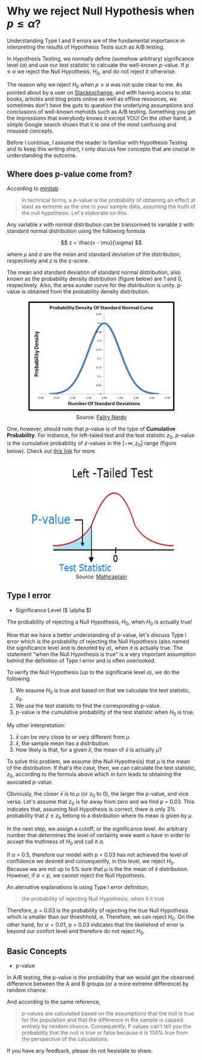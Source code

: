 <script type="text/x-mathjax-config"> MathJax.Hub.Config({ tex2jax: {inlineMath: [['$','$'], ['\\(','\\)']]} }); </script> <script src="https://cdnjs.cloudflare.com/ajax/libs/mathjax/2.7.0/MathJax.js?config=TeX-AMS-MML_HTMLorMML" type="text/javascript"></script>

# Why we reject Null Hypothesis when $p \leq \alpha$?

Understanding Type I and II errors are of the fundamental importance in interpreting the results of Hypothesis Tests such as A/B testing. 

In Hypothesis Testing, we normally define (somehow arbitrary) significance level ($\alpha$) and use our test statistic to calcuate the well-known $p$-value. If $p \leq \alpha$ we reject the Null Hypothesis, $H_0$, and do not reject it otherwise. 

The reason why we reject $H_0$ when $p \leq \alpha$ was not quite clear to me. As pointed about by a user on [Stackexchange](https://math.stackexchange.com/questions/582945/in-statistics-why-do-you-reject-the-null-hypothesis-when-the-p-value-is-less-th), and with having access to stat books, articles and blog posts online as well as offline resources, we sometimes don't have the guts to question the underlying assumptions and conclusions of well-known mehotds such as A/B testing. Something you get the impressions that everybody knows it  except YOU! On the other hand, a simple Google search shows that it is one of the most confusing and misused concepts.

Before I continue, I assume the reader is familiar with Hypothesis Testing and to keep this writing short, I only discuss few concepts that are crucial in understanding the outcome. 


## Where does p-value come from?

According to [minitab](http://blog.minitab.com/blog/adventures-in-statistics-2/how-to-correctly-interpret-p-values)
> In technical terms, a $p$-value is the probability of obtaining an effect at least as extreme as the one in your sample data, assuming the truth of the null hypothesis. 
Let's elaborate on this. 

Any variable $x$ with normal distribution can be transormed to variable $z$ with standard normal distribution using the following formula

$$
z = \frac{x - \mu}{\sigma}
$$

where $\mu$ and $\sigma$ are the mean and standard deviation of the distribution, respectively and $z$ is the z-score. 

The mean and standard deviation of standard normal distribution, also known as the probability density distribution (figure below) are 1 and 0, respectively. Also, the area aunder curve for the distribution is unity. $p$-value is obtained from the probability density distribution. 


<div style="text-align:center"><img src ="fairlynerdy.png" height="300" width="400"/><figcaption>Source: <a href="http://www.fairlynerdy.com/normal-distribution-summary/"> Failry Nerdy </a></figcaption></div>


One, however, should note that $p$-value is of the type of **Cumulative Probability**. For instance, for left-tailed test and the test statistic $z_0$, $p$-value is the cumulative probability of $z$-values in the $[-\infty, z_0]$ range (figure below). Check out [this link](http://www.fairlynerdy.com/normal-distribution-summary/) for more. 


<div style="text-align:center"><img src ="left-tailed-test.png" height="300" width="400"/><figcaption>Source: <a href="http://www.mathcaptain.com/statistics/p-value.html"> Mathcaptain </a></figcaption></div>



## Type I error

* Significance Level ($ \alpha $)

The probability of rejecting a Null Hypothesis, $H_0$, when $H_0$ is actually true!

Now that we have a better understanding of p-value, let's discuss Type I error which is the probability of rejecting the Null Hypothesis (also named the significance level and is denoted by $\alpha$), when it is actually true. The statement "when the Null Hypothesis is true" is a very important assumption behind the definition of Type I error and is often overlooked.

To verify the Null Hypothesis (up to the significane level $\alpha$), we do the following:
1. We assume $H_0$ is true and based on that we calculate the test statistic, $z_0$. 
2. We use the test statisitc to find the corresponding p-value. 
3. p-value is the cumulative probability of the test statistic when $H_0$ is true.

My other interpretation:
1. $\bar{x}$ can be very close to or very different from $\mu$. 
2. $\bar{x}$, the sample mean has a distribution. 
3. How likely is that, for a given $\bar{x}$, the mean of $\bar{x}$ is actually $\mu$?

To solve this problem, we assume (the Null Hypothesis) that $\mu$ is the mean of the distribution. If that's the case, then, we can calculate the test statistic, $z_0$, according to the formula above which in turn leads to obtaining the asociated p-value.  

Obvoiusly, the closer $\bar x$ is to $\mu$ (or  $z_0$ to 0), the larger the p-value, and vice versa. Let's assume that  $z_0$ is far away from zero and we find p = 0.03. This indicates that, assuming Null Hypothesis is correct, there is only 3% probability that  $z \leq z_0$ belong to a distribution where its mean is given by $\mu$. 

In the next step, we assign a cutoff; or the significance level. An arbitrary number that determines the level of certainty wwe want o have in order to accept the truthness of $H_0$ and call it $\alpha$. 

If $\alpha$ = 0.5, therefore our model with p = 0.03 has not achieved the level of confidence we desired and consequently, in this level, we reject $H_0$. Because we are not up to 5% sure that $\mu$ is the the mean of $\bar x$ distribution. However, if $\alpha < p$, we cannot reject the Null Hypothesis. 

An alernative explanations is using Type I error definition, 
> the probability of rejecting Null Hypothesis, when it it true

Therefore, p = 0.03 is the probability of rejecting the true Null Hypothesis which is smaller than our threshhold, $\alpha$. Therefore, we can reject $H_0$. On the other hand, for $\alpha = 0.01$, p = 0.03 indicates that the likeliehod of error is beyond our confort level and therefore do not reject $H_0$. 

## Basic Concepts

* p-value

In A/B testing, the p-value is the probability that we would get the observed difference between the A and B groups (or a more extreme difference) by random chance. 

And according to the same reference, 
> $p$-values are calculated based on the assumptions that the null is true for the population and that the difference in the sample is caused entirely by random chance. Consequently, P values can’t tell you the probability that the null is true or false because it is 100% true from the perspective of the calculations.



If you have any feedback, please do not hesistate to share.
